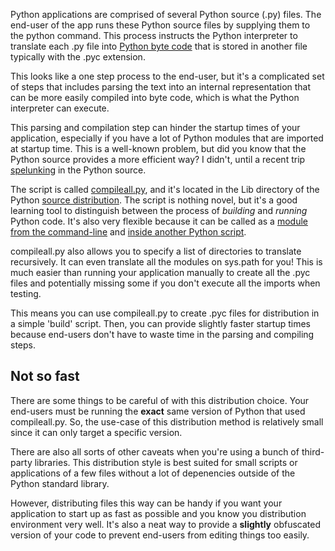 Python applications are comprised of several Python source (.py)
files. The end-user of the app runs these Python source
files by supplying them to the python command. This process instructs the
Python interpreter to translate each .py file into
[Python byte code](https://docs.python.org/2/glossary.html#term-bytecode) that
is stored in another file typically with the .pyc extension.

This looks like a one step process to the end-user, but it's a complicated set
of steps that includes parsing the text into an internal representation that
can be more easily compiled into byte code, which is what the Python
interpreter can execute.

This parsing and compilation step can hinder the startup times of your
application, especially if you have a lot of Python modules that are imported
at startup time. This is a well-known problem, but did you know that the
Python source provides a more efficient way? I didn't, until a recent trip
[spelunking](https://en.wikipedia.org/wiki/Caving) in the Python source.

The script is called
[compileall.py](https://docs.python.org/2/library/compileall.html), and it's
located in the Lib directory of the Python
[source distribution](https://www.python.org/downloads/). The
script is nothing novel, but it's a good learning tool to distinguish between
the process of *building* and *running* Python code. It's also very flexible
because it can be called as a
[module from the command-line](https://docs.python.org/2/library/compileall.html#command-line-use)
and [inside another Python script](https://docs.python.org/2/library/compileall.html#public-functions).

compileall.py also allows you to specify a list of directories to translate
recursively. It can even translate all the modules on sys.path for you! This
is much easier than running your application manually to create all the .pyc
files and potentially missing some if you don't execute all the imports when
testing.

This means you can use compileall.py to create .pyc files for distribution in a
simple 'build' script. Then, you can provide slightly faster startup times
because end-users don't have to waste time in the parsing and compiling steps.

## Not so fast

There are some things to be careful of with this distribution choice. Your
end-users must be running the **exact** same version of Python that used
compileall.py. So, the use-case of this distribution method is relatively
small since it can only target a specific version.

There are also all sorts of other caveats when you're using a bunch of
third-party libraries. This distribution style is best suited for small
scripts or applications of a few files without a lot of depenencies outside of
the Python standard library.

However, distributing files this way can be handy if you want your application
to start up as fast as possible and you know you distribution environment very
well. It's also a neat way to provide a **slightly** obfuscated version of
your code to prevent end-users from editing things too easily.
